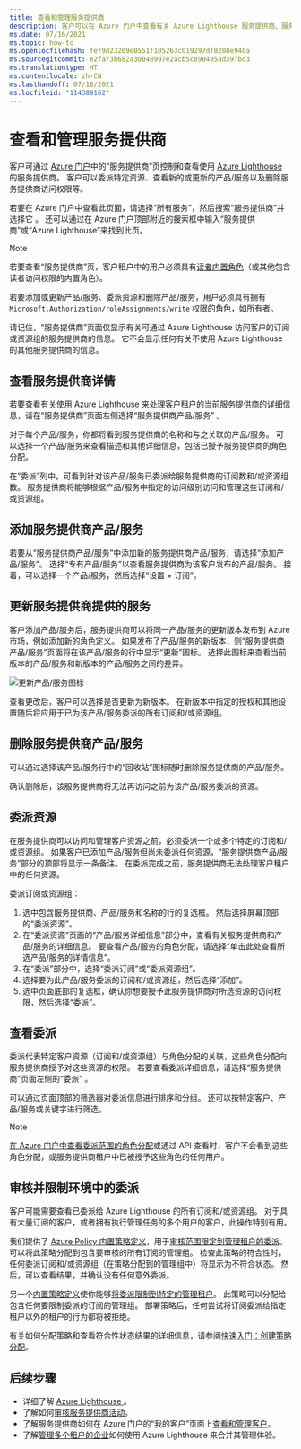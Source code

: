 ```yaml
---
title: 查看和管理服务提供商
description: 客户可以在 Azure 门户中查看有关 Azure Lighthouse 服务提供商、服务提供商产品/服务和委派资源的信息。
ms.date: 07/16/2021
ms.topic: how-to
ms.openlocfilehash: fef9d23209e0551f105263c019297df8208e940a
ms.sourcegitcommit: e2fa73b682a30048907e2acb5c890495ad397bd3
ms.translationtype: HT
ms.contentlocale: zh-CN
ms.lasthandoff: 07/16/2021
ms.locfileid: "114389162"
---
```

# <a name="view-and-manage-service-providers"></a>查看和管理服务提供商

客户可通过 [Azure 门户](https://portal.azure.com)中的“服务提供商”页控制和查看使用 [Azure Lighthouse](../overview.md) 的服务提供商。 客户可以委派特定资源、查看新的或更新的产品/服务以及删除服务提供商访问权限等。

若要在 Azure 门户中查看此页面，请选择“所有服务”，然后搜索“服务提供商”并选择它 。 还可以通过在 Azure 门户顶部附近的搜索框中输入“服务提供商”或“Azure Lighthouse”来找到此页。

> [!NOTE]
> 若要查看“服务提供商”页，客户租户中的用户必须具有[读者内置角色](../../role-based-access-control/built-in-roles.md#reader)（或其他包含读者访问权限的内置角色）。
>
> 若要添加或更新产品/服务、委派资源和删除产品/服务，用户必须具有拥有 `Microsoft.Authorization/roleAssignments/write` 权限的角色，如[所有者](../../role-based-access-control/built-in-roles.md#owner)。

请记住，“服务提供商”页面仅显示有关可通过 Azure Lighthouse 访问客户的订阅或资源组的服务提供商的信息。 它不会显示任何有关不使用 Azure Lighthouse 的其他服务提供商的信息。

## <a name="view-service-provider-details"></a>查看服务提供商详情

若要查看有关使用 Azure Lighthouse 来处理客户租户的当前服务提供商的详细信息，请在“服务提供商”页面左侧选择“服务提供商产品/服务” 。

对于每个产品/服务，你都将看到服务提供商的名称和与之关联的产品/服务。 可以选择一个产品/服务来查看描述和其他详细信息，包括已授予服务提供商的角色分配。

在“委派”列中，可看到针对该产品/服务已委派给服务提供商的订阅数和/或资源组数。 服务提供商将能够根据产品/服务中指定的访问级别访问和管理这些订阅和/或资源组。

## <a name="add-service-provider-offers"></a>添加服务提供商产品/服务

若要从“服务提供商产品/服务”中添加新的服务提供商产品/服务，请选择“添加产品/服务”。 选择“专有产品/服务”以查看服务提供商为该客户发布的产品/服务。 接着，可以选择一个产品/服务，然后选择“设置 + 订阅”。

## <a name="update-service-provider-offers"></a>更新服务提供商提供的服务

客户添加产品/服务后，服务提供商可以将同一产品/服务的更新版本发布到 Azure 市场，例如添加新的角色定义。 如果发布了产品/服务的新版本，则“服务提供商产品/服务”页面将在该产品/服务的行中显示“更新”图标。 选择此图标来查看当前版本的产品/服务和新版本的产品/服务之间的差异。

 ![更新产品/服务图标](../media/update-offer.jpg)

查看更改后，客户可以选择是否更新为新版本。 在新版本中指定的授权和其他设置随后将应用于已为该产品/服务委派的所有订阅和/或资源组。

## <a name="remove-service-provider-offers"></a>删除服务提供商产品/服务

可以通过选择该产品/服务行中的“回收站”图标随时删除服务提供商的产品/服务。

确认删除后，该服务提供商将无法再访问之前为该产品/服务委派的资源。

## <a name="delegate-resources"></a>委派资源

在服务提供商可以访问和管理客户资源之前，必须委派一个或多个特定的订阅和/或资源组。 如果客户已添加产品/服务但尚未委派任何资源，“服务提供商产品/服务”部分的顶部将显示一条备注。 在委派完成之前，服务提供商无法处理客户租户中的任何资源。

委派订阅或资源组：

1. 选中包含服务提供商、产品/服务和名称的行的复选框。 然后选择屏幕顶部的“委派资源”。
1. 在“委派资源”页面的“产品/服务详细信息”部分中，查看有关服务提供商和产品/服务的详细信息。 要查看产品/服务的角色分配，请选择“单击此处查看所选产品/服务的详情信息”。
1. 在“委派”部分中，选择“委派订阅”或“委派资源组”。
1. 选择要为此产品/服务委派的订阅和/或资源组，然后选择“添加”。
1. 选中页面底部的复选框，确认你想要授予此服务提供商对所选资源的访问权限，然后选择“委派”。

## <a name="view-delegations"></a>查看委派

委派代表特定客户资源（订阅和/或资源组）与角色分配的关联，这些角色分配向服务提供商授予对这些资源的权限。 若要查看委派详细信息，请选择“服务提供商”页面左侧的“委派” 。

可以通过页面顶部的筛选器对委派信息进行排序和分组。 还可以按特定客户、产品/服务或关键字进行筛选。

> [!NOTE]
> [在 Azure 门户中查看委派范围的角色分配](../../role-based-access-control/role-assignments-list-portal.md#list-role-assignments-at-a-scope)或通过 API 查看时，客户不会看到这些角色分配，或服务提供商租户中已被授予这些角色的任何用户。

## <a name="audit-and-restrict-delegations-in-your-environment"></a>审核并限制环境中的委派

客户可能需要查看已委派给 Azure Lighthouse 的所有订阅和/或资源组。 对于具有大量订阅的客户，或者拥有执行管理任务的多个用户的客户，此操作特别有用。

我们提供了 [Azure Policy 内置策略定义](../../governance/policy/samples/built-in-policies.md#lighthouse)，用于[审核范围限定到管理租户的委派](https://github.com/Azure/azure-policy/blob/master/built-in-policies/policyDefinitions/Lighthouse/Lighthouse_Delegations_Audit.json)。 可以将此策略分配到包含要审核的所有订阅的管理组。 检查此策略的符合性时，任何委派订阅和/或资源组（在策略分配到的管理组中）将显示为不符合状态。 然后，可以查看结果，并确认没有任何意外委派。

另一个[内置策略定义](../../governance/policy/samples/built-in-policies.md#lighthouse)使你能够[将委派限制到特定的管理租户](https://github.com/Azure/azure-policy/blob/master/built-in-policies/policyDefinitions/Lighthouse/AllowCertainManagingTenantIds_Deny.json)。 此策略可以分配给包含任何要限制委派的订阅的管理组。 部署策略后，任何尝试将订阅委派给指定租户以外的租户的行为都将被拒绝。

有关如何分配策略和查看符合性状态结果的详细信息，请参阅[快速入门：创建策略分配](../../governance/policy/assign-policy-portal.md)。

## <a name="next-steps"></a>后续步骤

- 详细了解 [Azure Lighthouse ](../overview.md)。
- 了解如何[审核服务提供商活动](view-service-provider-activity.md)。
- 了解服务提供商如何在 Azure 门户的“我的客户”页面上[查看和管理客户](view-manage-customers.md)。
- 了解[管理多个租户的企业](../concepts/enterprise.md)如何使用 Azure Lighthouse 来合并其管理体验。
